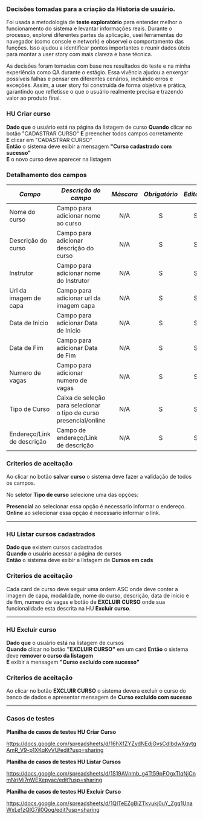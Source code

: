 ### Decisões tomadas para a criação da Historia de usuário.

Foi usada a metodologia de **teste exploratório** para entender melhor o funcionamento do sistema e levantar informações reais. Durante o processo, explorei diferentes partes da aplicação, usei ferramentas do navegador (como console e network) e observei o comportamento das funções. Isso ajudou a identificar pontos importantes e reunir dados úteis para montar a user story com mais clareza e base técnica.

As decisões foram tomadas com base nos resultados do teste e na minha experiência como QA durante o estágio. Essa vivência ajudou a enxergar possíveis falhas e pensar em diferentes cenários, incluindo erros e exceções. Assim, a user story foi construída de forma objetiva e prática, garantindo que refletisse o que o usuário realmente precisa e trazendo valor ao produto final.

### HU Criar curso
**Dado que** o usuário está na página da listagem de curso
**Quando** clicar no botão "CADASTRAR CURSO"
**E** preencher todos campos corretamente  
**E** clicar em "CADASTRAR CURSO"  
**Então** o sistema deve exibir a mensagem **"Curso cadastrado com sucesso"**  
**E** o novo curso deve aparecer na listagem  

### Detalhamento dos campos 
| *Campo* | *Descrição do campo* | *Máscara* | *Obrigatório* | *Editável* | *Tipo* | *Tam* |
|-----------|------------------------|:-----------:|:---------------:|:------------:|:--------:|:-------:|
| Nome do curso |Campo para adicionar nome ao curso | N/A | S | S | Textual | N/A |
| Descrição do curso |Campo para adicionar descrição do curso | N/A | S | S | Textual | N/A |
| Instrutor |Campo para adicionar nome do Instrutor | N/A | S | S | Textual | N/A |
| Url da imagem de capa |Campo para adicionar url da imagem capa | N/A | S | S | Link | N/A |
| Data de Inicio |Campo para adicionar Data de Inicio | N/A | S | S | Date | N/A |
| Data de Fim |Campo para adicionar Data de Fim | N/A | S | S | Date | N/A |
| Numero de vagas |Campo para adicionar numero de vagas | N/A | S | S | Numerico | N/A |
| Tipo de Curso |Caixa de seleção para selecionar o tipo de curso presencial/online | N/A | S | S | Caixa de seleção | N/A |
|Endereço/Link de descrição |Campo de endereço/Link de descrição | N/A | S | S | textual/Link | N/A |

### Criterios de aceitação

Ao clicar no botão **salvar curso** o sistema deve fazer a validação de todos os campos.

No seletor **Tipo de curso** selecione uma das opções:



**Presencial** ao selecionar essa opção é necessario informar o endereço.  
**Online** ao selecionar essa opção é necessario informar o link. 


---

### HU Listar cursos cadastrados
**Dado que** existem cursos cadastrados  
**Quando** o usuário acessar a página de cursos  
**Então** o sistema deve exibir a listagem de **Cursos em cads**  

### Criterios de aceitação

Cada card de curso deve seguir uma ordem ASC onde deve conter a imagem de capa, modalidade, nome do curso, descrição, data de inicio e de fim, numero de vagas e botão de **EXCLUIR CURSO** onde sua funcionalidade esta descrita na HU **Excluir curso**.


---

### HU Excluir curso
**Dado que** o usuário está na listagem de cursos  
**Quando** clicar no botão **"EXCLUIR CURSO"** em um card
**Então** o sistema deve **remover o curso da listagem**  
**E** exibir a mensagem **"Curso excluído com sucesso"**

### Criterios de aceitação

Ao clicar no botão **EXCLUIR CURSO** o sistema devera excluir o curso do banco de dados e apresentar mensagem de **Curso excluido com sucesso**



---
### Casos de testes


**Planilha de casos de testes HU Criar Curso**

https://docs.google.com/spreadsheets/d/16hXfZYZydNEdjGvsCdIbdwXgvtgAmR_V9-p1XKqKvVU/edit?usp=sharing

**Planilha de casos de testes HU Listar Cursos**

https://docs.google.com/spreadsheets/d/1S19AVnmb_g4Tt59pFOgxTlqNjCnmNriMi7nWEXepyac/edit?usp=sharing

**Planilha de casos de testes HU Excluir Curso**

https://docs.google.com/spreadsheets/d/1QITeEZgBiZTkvukj0uY_Zgq1UnaWxLe1zQIG7jI0Qog/edit?usp=sharing